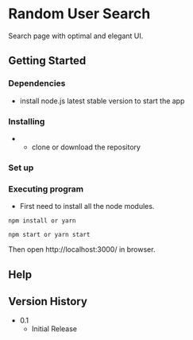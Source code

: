 # Random User Search

Search page with optimal and elegant UI.

## Getting Started

### Dependencies

* install node.js latest stable version to start the app

### Installing

*  - clone or download the repository

### Set up

### Executing program

* First need to install all the node modules.
```
npm install or yarn
```
```
npm start or yarn start
```
Then open http://localhost:3000/ in  browser.

## Help

## Version History

* 0.1
    * Initial Release
